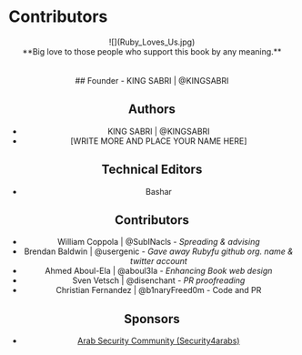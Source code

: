# Contributors


<center>![](Ruby_Loves_Us.jpg)


<center>**Big love to those people who support this book by any meaning.**
<br><br><br>
## Founder
- KING SABRI | @KINGSABRI

## Authors 
- KING SABRI | @KINGSABRI
- [WRITE MORE AND PLACE YOUR NAME HERE]

## Technical Editors
- Bashar

## Contributors
- William Coppola | @SubINacls - *Spreading & advising*
- Brendan Baldwin | @usergenic - *Gave away Rubyfu github org. name & twitter account*
- Ahmed Aboul-Ela | @aboul3la - *Enhancing Book web design*
- Sven Vetsch | @disenchant - *PR proofreading*
- Christian Fernandez | @b1naryFreed0m - Code and PR

## Sponsors
- [Arab Security Community (Security4arabs)][1]


<br><br><br>
---
[1]: http://www.security4arabs.com/

